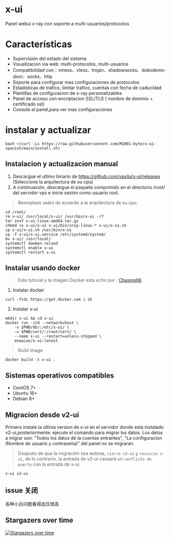 # x-ui
Panel webui x-ray con soporte a multi-usuarios/protocolos

# Características
- Supervisión del estado del sistema
- Visualizacion via web: multi-protocolos, multi-usuarios
- Compatibilidad con：vmess、vless、trojan、shadowsocks、dokodemo-door、socks、http
- Soporte para configurar mas configuraciones de protocolos
- Estadisticas de trafico, limitar trafico, cuentas con fecha de caducidad
- Plantillas de configuracion de x-ray personalizables
- Panel de acceso con encriptacion SSL/TLS ( nombre de dominio + certificado ssl)
- Consule el panel,para ver mas configuraciones

# instalar y actualizar
```
bash <(curl -Ls https://raw.githubusercontent.com/M1001-byte/x-ui-spanish/main/install.sh)
```

## Instalacion y actualizacion manual
1. Descargue el ultimo binario de https://github.com/vaxilu/x-ui/releases (Seleccione la arquitectura de su cpu)
2. A continuación, descargue el paquete comprimido en el directorio /root/ del servidor vps e inicie sesión como usuario root.

> Reemplaze `amd64` de acuerdo a la arquitectura de su cpu.

```
cd /root/
rm x-ui/ /usr/local/x-ui/ /usr/bin/x-ui -rf
tar zxvf x-ui-linux-amd64.tar.gz
chmod +x x-ui/x-ui x-ui/bin/xray-linux-* x-ui/x-ui.sh
cp x-ui/x-ui.sh /usr/bin/x-ui
cp -f x-ui/x-ui.service /etc/systemd/system/
mv x-ui/ /usr/local/
systemctl daemon-reload
systemctl enable x-ui
systemctl restart x-ui
```

## Instalar usando docker

> Este tutorial y la imagen Docker esta echo por : [Chasing66](https://github.com/Chasing66)
1. Instalar docker
```shell
curl -fsSL https://get.docker.com | sh
```
2. Instalar x-ui
```shell
mkdir x-ui && cd x-ui
docker run -itd --network=host \
    -v $PWD/db/:/etc/x-ui/ \
    -v $PWD/cert/:/root/cert/ \
    --name x-ui --restart=unless-stopped \
    enwaiax/x-ui:latest
```
>Build image
```shell
docker build -t x-ui .
```

## Sistemas operativos compatibles
- CentOS 7+
- Ubuntu 16+
- Debian 8+

## Migracion desde v2-ui
Primero instale la ultima version de x-ui en el servidor donde esta instalado v2-ui,posteriormente: ejecute el comando para migrar los datos. Los datos a migrar son: "Todos los datos de la cuentas entrantes", "La configuracion (Nombre de usuario y contraseña)" del panel no se migraran.

> Después de que la migración sea exitosa, `cierre v2-ui` y `reinicie x-ui`, de lo contrario, la entrada de v2-ui causará un `conflicto de puerto` con la entrada de x-ui
```shell
x-ui v2-ui
```

## issue 关闭

各种小白问题看得血压很高

## Stargazers over time

[![Stargazers over time](https://starchart.cc/vaxilu/x-ui.svg)](https://starchart.cc/vaxilu/x-ui)
